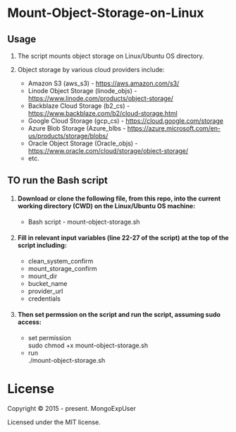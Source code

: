 # Mount-Object-Storage-on-Linux


## Usage
1) The script mounts object storage on Linux/Ubuntu OS directory. 

2) Object storage by various cloud providers include: <br>
    - Amazon S3 (aws_s3) - https://aws.amazon.com/s3/ <br>
    - Linode Object Storage (linode_objs) - https://www.linode.com/products/object-storage/ <br>
    - Backblaze Cloud Storage (b2_cs) - https://www.backblaze.com/b2/cloud-storage.html <br>
    - Google Cloud Storage (gcp_cs) - https://cloud.google.com/storage<br>
    - Azure Blob Storage (Azure_blbs - https://azure.microsoft.com/en-us/products/storage/blobs/ <br>
    - Oracle Object Storage (Oracle_objs) - https://www.oracle.com/cloud/storage/object-storage/<br>
    - etc. <br>


## TO run the Bash script

1) #### Download or clone the following file, from this repo, into the current working directory (CWD) on the Linux/Ubuntu OS machine: <br>
   - Bash script - mount-object-storage.sh<br>
   
2) #### Fill in relevant input variables (line 22-27 of the script) at the top of the script including: <br>
   - clean_system_confirm
   - mount_storage_confirm
   - mount_dir
   - bucket_name
   - provider_url
   - credentials

4) #### Then set permssion on the script and run the script, assuming sudo access: <br>
   - set permission <br>
   sudo chmod +x mount-object-storage.sh
   - run <br>
   ./mount-object-storage.sh


# License

Copyright © 2015 - present. MongoExpUser

Licensed under the MIT license.

